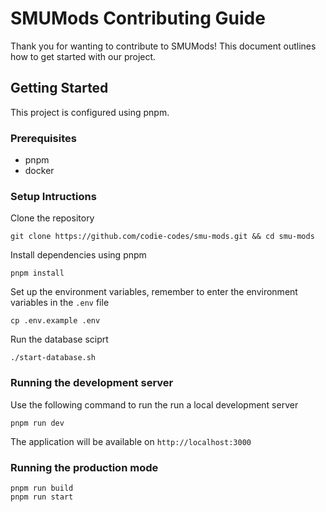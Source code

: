 # SMUMods Contributing Guide

Thank you for wanting to contribute to SMUMods! This document outlines how to get started with our project.

## Getting Started

This project is configured using pnpm.

### Prerequisites

- pnpm
- docker

### Setup Intructions

Clone the repository

```shell
git clone https://github.com/codie-codes/smu-mods.git && cd smu-mods
```

Install dependencies using pnpm

```shell
pnpm install
```

Set up the environment variables, remember to enter the environment variables in the `.env` file

```shell
cp .env.example .env
```

Run the database sciprt

```shell
./start-database.sh
```

### Running the development server

Use the following command to run the run a local development server

```shell
pnpm run dev
```

The application will be available on `http://localhost:3000`

### Running the production mode

```shell
pnpm run build
pnpm run start
```
